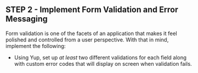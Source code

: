 ## STEP 2 - Implement Form Validation and Error Messaging

Form validation is one of the facets of an application that makes it feel polished and controlled from a user perspective. With that in mind, implement the following:

- Using Yup, set up _at least_ two different validations for each field along with custom error codes that will display on screen when validation fails.